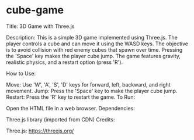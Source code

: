 # cube-game
Title: 3D Game with Three.js

Description:
This is a simple 3D game implemented using Three.js. The player controls a cube and can move it using the WASD keys. The objective is to avoid collision with red enemy cubes that spawn over time. Pressing the 'Space' key makes the player cube jump. The game features gravity, realistic physics, and a restart option (press 'R').

How to Use:

Move: Use 'W', 'A', 'S', 'D' keys for forward, left, backward, and right movement.
Jump: Press the 'Space' key to make the player cube jump.
Restart: Press the 'R' key to restart the game.
To Run:

Open the HTML file in a web browser.
Dependencies:

Three.js library (imported from CDN)
Credits:

Three.js: https://threejs.org/
